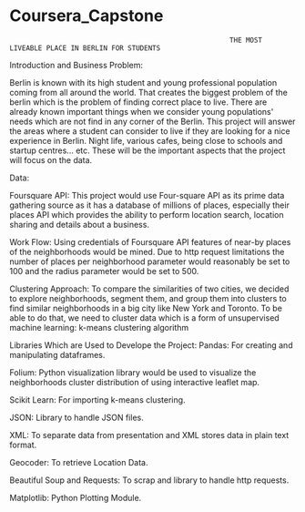 # Coursera_Capstone
                                                          THE MOST LIVEABLE PLACE IN BERLIN FOR STUDENTS
Introduction and Business Problem:


Berlin is known with its high student and young professional population coming from all around the world. That creates the biggest problem of the berlin which is the problem of finding correct place to live.
There are already known important things when we consider young populations' needs which are not find in any corner of the Berlin. 
This project will answer the areas where a student can consider to live if they are looking for a nice experience in Berlin. 
Night life, various cafes, being close to schools and startup centres... etc. These will be the important aspects that the project will focus on the data.


Data:


Foursquare API:
This project would use Four-square API as its prime data gathering source as it has a database of millions of places, especially their places API which provides the ability to perform location search, location sharing and details about a business.

Work Flow:
Using credentials of Foursquare API features of near-by places of the neighborhoods would be mined. Due to http request limitations the number of places per neighborhood parameter would reasonably be set to 100 and the radius parameter would be set to 500.

Clustering Approach:
To compare the similarities of two cities, we decided to explore neighborhoods, segment them, and group them into clusters to find similar neighborhoods in a big city like New York and Toronto. To be able to do that, we need to cluster data which is a form of unsupervised machine learning: k-means clustering algorithm

Libraries Which are Used to Develope the Project:
Pandas: For creating and manipulating dataframes.

Folium: Python visualization library would be used to visualize the neighborhoods cluster distribution of using interactive leaflet map.

Scikit Learn: For importing k-means clustering.

JSON: Library to handle JSON files.

XML: To separate data from presentation and XML stores data in plain text format.

Geocoder: To retrieve Location Data.

Beautiful Soup and Requests: To scrap and library to handle http requests.

Matplotlib: Python Plotting Module.
